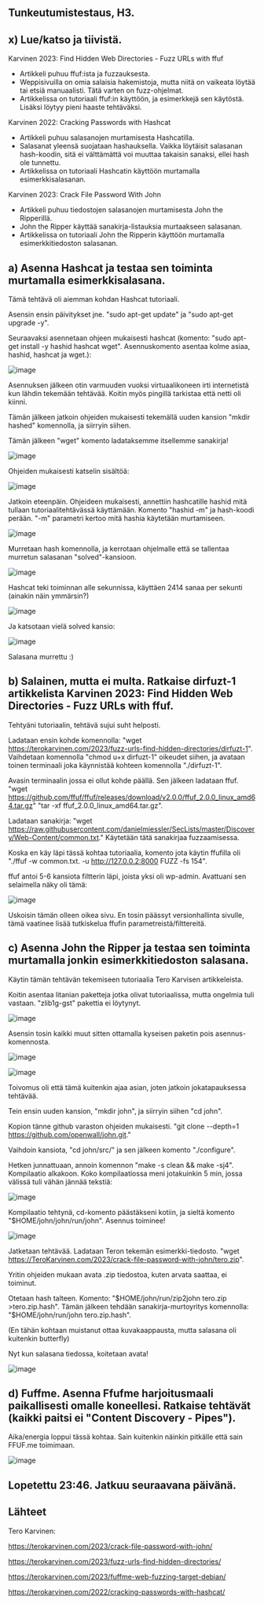 ## Tunkeutumistestaus, H3.

## x) Lue/katso ja tiivistä.

Karvinen 2023: Find Hidden Web Directories - Fuzz URLs with ffuf

- Artikkeli puhuu ffuf:ista ja fuzzauksesta.
- Weppisivuilla on omia salaisia hakemistoja, mutta niitä on vaikeata löytää tai etsiä manuaalisti. Tätä varten on fuzz-ohjelmat.
- Artikkelissa on tutoriaali ffuf:in käyttöön, ja esimerkkejä sen käytöstä. Lisäksi löytyy pieni haaste tehtäväksi.

 Karvinen 2022: Cracking Passwords with Hashcat

 - Artikkeli puhuu salasanojen murtamisesta Hashcatilla.
 - Salasanat yleensä suojataan hashauksella. Vaikka löytäisit salasanan hash-koodin, sitä ei välttämättä voi muuttaa takaisin sanaksi, ellei hash ole tunnettu.
 - Artikkelissa on tutoriaali Hashcatin käyttöön murtamalla esimerkkisalasanan.

Karvinen 2023: Crack File Password With John

- Artikkeli puhuu tiedostojen salasanojen murtamisesta John the Ripperillä.
- John the Ripper käyttää sanakirja-listauksia murtaakseen salasanan.
- Artikkelissa on tutoriaali John the Ripperin käyttöön murtamalla esimerkkitiedoston salasanan.

## a) Asenna Hashcat ja testaa sen toiminta murtamalla esimerkkisalasana.

Tämä tehtävä oli aiemman kohdan Hashcat tutoriaali.

Asensin ensin päivitykset jne. "sudo apt-get update" ja "sudo apt-get upgrade -y".

Seuraavaksi asennetaan ohjeen mukaisesti hashcat (komento: "sudo apt-get install -y hashid hashcat wget". Asennuskomento asentaa kolme asiaa, hashid, hashcat ja wget.):

![image](https://github.com/jonzsa92/tunkeutumistestaus/assets/106398186/8747dbda-1818-4e21-9923-b146518781f5)

Asennuksen jälkeen otin varmuuden vuoksi virtuaalikoneen irti internetistä kun lähdin tekemään tehtävää. Koitin myös pingillä tarkistaa että netti oli kiinni.

Tämän jälkeen jatkoin ohjeiden mukaisesti tekemällä uuden kansion "mkdir hashed" komennolla, ja siirryin siihen.

Tämän jälkeen "wget" komento ladataksemme itsellemme sanakirja!

![image](https://github.com/jonzsa92/tunkeutumistestaus/assets/106398186/bb829bc5-c7ee-49ed-826c-82dbc593a4d3)

Ohjeiden mukaisesti katselin sisältöä:

![image](https://github.com/jonzsa92/tunkeutumistestaus/assets/106398186/71ecab52-b9be-4401-a2ea-a40d01039a6c)

Jatkoin eteenpäin. Ohjeideen mukaisesti, annettiin hashcatille hashid mitä tullaan tutoriaalitehtävässä käyttämään. Komento "hashid -m" ja hash-koodi perään. "-m" parametri kertoo mitä hashia käytetään murtamiseen.

![image](https://github.com/jonzsa92/tunkeutumistestaus/assets/106398186/26b1406a-55fd-4add-b220-156757cbd0e3)

Murretaan hash komennolla, ja kerrotaan ohjelmalle että se tallentaa murretun salasanan "solved"-kansioon.

![image](https://github.com/jonzsa92/tunkeutumistestaus/assets/106398186/32271e80-1dd0-4d1c-854d-f2fba23b0dd3)

Hashcat teki toiminnan alle sekunnissa, käyttäen 2414 sanaa per sekunti (ainakin näin ymmärsin?)

![image](https://github.com/jonzsa92/tunkeutumistestaus/assets/106398186/ab6dc57d-3404-4d69-96a8-e4fee2c9e30a)

Ja katsotaan vielä solved kansio:

![image](https://github.com/jonzsa92/tunkeutumistestaus/assets/106398186/3dea15f5-0931-454b-91fd-84f776e21c91)

Salasana murrettu :)

## b) Salainen, mutta ei multa. Ratkaise dirfuzt-1 artikkelista Karvinen 2023: Find Hidden Web Directories - Fuzz URLs with ffuf.

Tehtyäni tutoriaalin, tehtävä sujui suht helposti.

Ladataan ensin kohde komennolla: "wget https://terokarvinen.com/2023/fuzz-urls-find-hidden-directories/dirfuzt-1". Vaihdetaan komennolla "chmod u+x dirfuzt-1" oikeudet siihen, ja avataan toinen terminaali joka käynnistää kohteen komennolla "./dirfuzt-1".

Avasin terminaalin jossa ei ollut kohde päällä. Sen jälkeen ladataan ffuf. "wget https://github.com/ffuf/ffuf/releases/download/v2.0.0/ffuf_2.0.0_linux_amd64.tar.gz" "tar -xf ffuf_2.0.0_linux_amd64.tar.gz".

Ladataan sanakirja: "wget https://raw.githubusercontent.com/danielmiessler/SecLists/master/Discovery/Web-Content/common.txt." Käytetään tätä sanakirjaa fuzzaamisessa.

Koska en käy läpi tässä kohtaa tutoriaalia, komento jota käytin ffufilla oli "./ffuf -w common.txt. -u http://127.0.0.2:8000 FUZZ -fs 154".

ffuf antoi 5-6 kansiota filtterin läpi, joista yksi oli wp-admin. Avattuani sen selaimella näky oli tämä:

![image](https://github.com/jonzsa92/tunkeutumistestaus/assets/106398186/495c3059-bdef-4b44-94af-96240ae8b4be)

Uskoisin tämän olleen oikea sivu. En tosin päässyt versionhallinta sivulle, tämä vaatinee lisää tutkiskelua ffufin parametreistä/filttereitä.

## c) Asenna John the Ripper ja testaa sen toiminta murtamalla jonkin esimerkkitiedoston salasana.

Käytin tämän tehtävän tekemiseen tutoriaalia Tero Karvisen artikkeleista.

Koitin asentaa litanian paketteja jotka olivat tutoriaalissa, mutta ongelmia tuli vastaan. "zlib1g-gst" pakettia ei löytynyt. 

![image](https://github.com/jonzsa92/tunkeutumistestaus/assets/106398186/1e2ff94d-8ad7-4f8c-918d-7cfe1712f60c)

Asensin tosin kaikki muut sitten ottamalla kyseisen paketin pois asennus-komennosta.

![image](https://github.com/jonzsa92/tunkeutumistestaus/assets/106398186/c12336b3-ef99-4c34-9e17-2b82d500e1ac)

![image](https://github.com/jonzsa92/tunkeutumistestaus/assets/106398186/326fb319-be30-41c1-88b3-58db96526ca5)

Toivomus oli että tämä kuitenkin ajaa asian, joten jatkoin jokatapauksessa tehtävää.

Tein ensin uuden kansion, "mkdir john", ja siirryin siihen "cd john".

Kopion tänne github varaston ohjeiden mukaisesti. "git clone --depth=1 https://github.com/openwall/john.git."

Vaihdoin kansiota, "cd john/src/" ja sen jälkeen komento "./configure".

Hetken junnattuaan, annoin komennon "make -s clean && make -sj4". Kompilaatio alkakoon. Koko kompilaatiossa meni jotakuinkin 5 min, jossa välissä tuli vähän jännää tekstiä: 

![image](https://github.com/jonzsa92/tunkeutumistestaus/assets/106398186/3a18ddc7-5a6e-453e-9566-64944da2192c)

Kompilaatio tehtynä, cd-komento päästäkseni kotiin, ja sieltä komento "$HOME/john/john/run/john". Asennus toiminee!

![image](https://github.com/jonzsa92/tunkeutumistestaus/assets/106398186/412d03d8-3b7c-4df4-9731-db1635f0e4d6)

Jatketaan tehtävää. Ladataan Teron tekemän esimerkki-tiedosto. "wget https://TeroKarvinen.com/2023/crack-file-password-with-john/tero.zip".

Yritin ohjeiden mukaan avata .zip tiedostoa, kuten arvata saattaa, ei toiminut.

Otetaan hash talteen. Komento: "$HOME/john/run/zip2john tero.zip >tero.zip.hash". Tämän jälkeen tehdään sanakirja-murtoyritys komennolla: "$HOME/john/run/john tero.zip.hash".

(En tähän kohtaan muistanut ottaa kuvakaappausta, mutta salasana oli kuitenkin butterfly)

Nyt kun salasana tiedossa, koitetaan avata!

![image](https://github.com/jonzsa92/tunkeutumistestaus/assets/106398186/346e1114-abc7-4cbd-8040-4358740ee908)


## d) Fuffme. Asenna Ffufme harjoitusmaali paikallisesti omalle koneellesi. Ratkaise tehtävät (kaikki paitsi ei "Content Discovery - Pipes").

Aika/energia loppui tässä kohtaa. Sain kuitenkin näinkin pitkälle että sain FFUF.me toimimaan.

![image](https://github.com/jonzsa92/tunkeutumistestaus/assets/106398186/40d8fd93-88a2-40ce-8229-a1b910d6cf99)

## Lopetettu 23:46. Jatkuu seuraavana päivänä.


## Lähteet

Tero Karvinen:

https://terokarvinen.com/2023/crack-file-password-with-john/

https://terokarvinen.com/2023/fuzz-urls-find-hidden-directories/

https://terokarvinen.com/2023/fuffme-web-fuzzing-target-debian/

https://terokarvinen.com/2022/cracking-passwords-with-hashcat/
